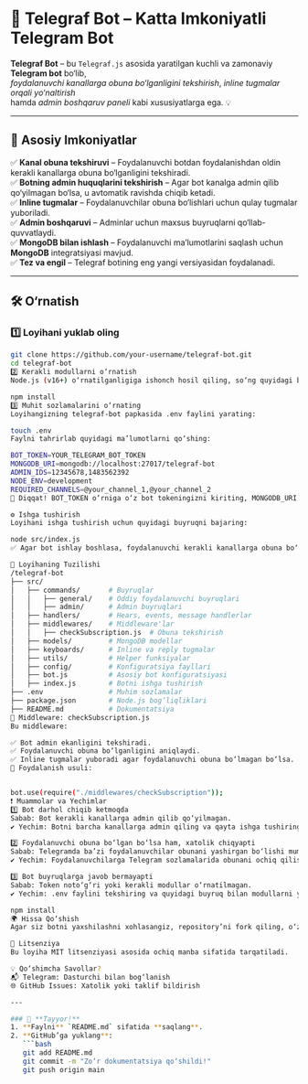 # 🤖 Telegraf Bot – Katta Imkoniyatli Telegram Bot

**Telegraf Bot** – bu `Telegraf.js` asosida yaratilgan kuchli va zamonaviy **Telegram bot** bo‘lib,  
*foydalanuvchi kanallarga obuna bo‘lganligini tekshirish*, *inline tugmalar orqali yo‘naltirish*  
hamda *admin boshqaruv paneli* kabi xususiyatlarga ega. 💡  

---

## 🚀 Asosiy Imkoniyatlar

✅ **Kanal obuna tekshiruvi** – Foydalanuvchi botdan foydalanishdan oldin kerakli kanallarga obuna bo‘lganligini tekshiradi.  
✅ **Botning admin huquqlarini tekshirish** – Agar bot kanalga admin qilib qo‘yilmagan bo‘lsa, u avtomatik ravishda chiqib ketadi.  
✅ **Inline tugmalar** – Foydalanuvchilar obuna bo‘lishlari uchun qulay tugmalar yuboriladi.  
✅ **Admin boshqaruvi** – Adminlar uchun maxsus buyruqlarni qo‘llab-quvvatlaydi.  
✅ **MongoDB bilan ishlash** – Foydalanuvchi ma’lumotlarini saqlash uchun **MongoDB** integratsiyasi mavjud.  
✅ **Tez va engil** – Telegraf botining eng yangi versiyasidan foydalanadi.  

---

## 🛠 O‘rnatish

### 1️⃣ **Loyihani yuklab oling**
```bash
git clone https://github.com/your-username/telegraf-bot.git
cd telegraf-bot
2️⃣ Kerakli modullarni o‘rnatish
Node.js (v16+) o‘rnatilganligiga ishonch hosil qiling, so‘ng quyidagi buyruqni bajaring:

npm install
3️⃣ Muhit sozlamalarini o‘rnating
Loyihangizning telegraf-bot papkasida .env faylini yarating:

touch .env
Faylni tahrirlab quyidagi ma’lumotlarni qo‘shing:

BOT_TOKEN=YOUR_TELEGRAM_BOT_TOKEN
MONGODB_URI=mongodb://localhost:27017/telegraf-bot
ADMIN_IDS=12345678,1483562392
NODE_ENV=development
REQUIRED_CHANNELS=@your_channel_1,@your_channel_2
📌 Diqqat! BOT_TOKEN o‘rniga o‘z bot tokeningizni kiriting, MONGODB_URI esa MongoDB ulanish manzili.

⚙️ Ishga tushirish
Loyihani ishga tushirish uchun quyidagi buyruqni bajaring:

node src/index.js
✅ Agar bot ishlay boshlasa, foydalanuvchi kerakli kanallarga obuna bo‘lganini tekshiradi va inline tugmalar orqali yo‘naltiradi.

📂 Loyihaning Tuzilishi
/telegraf-bot
├── src/
│   ├── commands/       # Buyruqlar
│   │   ├── general/    # Oddiy foydalanuvchi buyruqlari
│   │   ├── admin/      # Admin buyruqlari
│   ├── handlers/       # Hears, events, message handlerlar
│   ├── middlewares/    # Middleware'lar
│   │   ├── checkSubscription.js  # Obuna tekshirish
│   ├── models/         # MongoDB modellar
│   ├── keyboards/      # Inline va reply tugmalar
│   ├── utils/          # Helper funksiyalar
│   ├── config/         # Konfiguratsiya fayllari
│   ├── bot.js          # Asosiy bot konfiguratsiyasi
│   ├── index.js        # Botni ishga tushirish
├── .env                # Muhim sozlamalar
├── package.json        # Node.js bog‘liqliklari
├── README.md           # Dokumentatsiya
🔧 Middleware: checkSubscription.js
Bu middleware:

✅ Bot admin ekanligini tekshiradi.
✅ Foydalanuvchi obuna bo‘lganligini aniqlaydi.
✅ Inline tugmalar yuboradi agar foydalanuvchi obuna bo‘lmagan bo‘lsa.
📌 Foydalanish usuli:


bot.use(require("./middlewares/checkSubscription"));
❗ Muammolar va Yechimlar
1️⃣ Bot darhol chiqib ketmoqda
Sabab: Bot kerakli kanallarga admin qilib qo‘yilmagan.
✔ Yechim: Botni barcha kanallarga admin qiling va qayta ishga tushiring.

2️⃣ Foydalanuvchi obuna bo‘lgan bo‘lsa ham, xatolik chiqyapti
Sabab: Telegramda ba’zi foydalanuvchilar obunani yashirgan bo‘lishi mumkin.
✔ Yechim: Foydalanuvchilarga Telegram sozlamalarida obunani ochiq qilishni ayting.

3️⃣ Bot buyruqlarga javob bermayapti
Sabab: Token noto‘g‘ri yoki kerakli modullar o‘rnatilmagan.
✔ Yechim: .env faylini tekshiring va quyidagi buyruq bilan modullarni yangilang:

npm install
🌍 Hissa Qo‘shish
Agar siz botni yaxshilashni xohlasangiz, repository’ni fork qiling, o‘zgartirish kiriting va pull request yuboring! 🎉

📜 Litsenziya
Bu loyiha MIT litsenziyasi asosida ochiq manba sifatida tarqatiladi.

💡 Qo‘shimcha Savollar?
📬 Telegram: Dasturchi bilan bog‘lanish
🌐 GitHub Issues: Xatolik yoki taklif bildirish

---

### 🚀 **Tayyor!**
1. **Faylni** `README.md` sifatida **saqlang**.
2. **GitHub’ga yuklang**:
   ```bash
   git add README.md
   git commit -m "Zo‘r dokumentatsiya qo‘shildi!"
   git push origin main